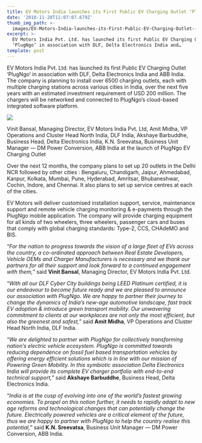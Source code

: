 ```yaml
---
title: EV Motors India launches its First Public EV Charging Outlet ‘PlugNgo’
date: '2018-11-28T11:07:07.679Z'
thumb_img_path: >-
  images/EV-Motors-India-launches-its-First-Public-EV-Charging-Outlet--PlugNgo/1*ZXgH_gWCaV6_O6_scL5M-g.jpeg
excerpt: >-
  EV Motors India Pvt. Ltd. has launched its first Public EV Charging Outlet
  ‘PlugNgo’ in association with DLF, Delta Electronics India and…
template: post
---
```

EV Motors India Pvt. Ltd. has launched its first Public EV Charging Outlet ‘PlugNgo’ in association with DLF, Delta Electronics India and ABB India. The company is planning to install over 6500 charging outlets, each with multiple charging stations across various cities in India, over the next five years with an estimated investment requirement of USD 200 million. The chargers will be networked and connected to PlugNgo’s cloud-based integrated software platform.

![](/images/EV-Motors-India-launches-its-First-Public-EV-Charging-Outlet--PlugNgo/1*ZXgH_gWCaV6_O6_scL5M-g.jpeg)

<figcaption>Vinit Bansal, Managing Director, EV Motors India Pvt. Ltd, Amit Midha, VP Operations and Cluster Head North India, DLF India, Akshaye Barbuddhe, Business Head, Delta Electronics India, K.N. Sreevatsa, Business Unit Manager — DM Power Conversion, ABB India at the launch of PlugNgo EV Charging&nbsp;Outlet</figcaption>

Over the next 12 months, the company plans to set up 20 outlets in the Delhi NCR followed by other cities : Bengaluru, Chandigarh, Jaipur, Ahmedabad, Kanpur, Kolkata, Mumbai, Pune, Hyderabad, Amritsar, Bhubaneshwar, Cochin, Indore, and Chennai. It also plans to set up service centres at each of the cities.

EV Motors will deliver customised installation support, service, maintenance support and remote vehicle charging monitoring & e-payments through the PlugNgo mobile application. The company will provide charging equipment for all kinds of two wheelers, three wheelers, passenger cars and buses that comply with global charging standards: Type-2, CCS, CHAdeMO and BIS.

“*For the nation to progress towards the vision of a large fleet of EVs across the country, a co-ordinated approach between Real Estate Developers, Vehicle OEMs and Charger Manufacturers is necessary and we thank our partners for all their support and look forward to a continued engagement with them,*” said **Vinit Bansal**, Managing Director, EV Motors India Pvt. Ltd.

“*With all our DLF Cyber City buildings being LEED Platinum certified, it is our endeavour to become future ready and we are pleased to announce our association with PlugNgo. We are happy to partner their journey to change the dynamics of India’s new-age automotive landscape, fast track EV adoption & introduce green transport mobility. Our unwavering commitment to clients at our workplaces are not only the most efficient, but also the greenest and safest,*” said **Amit Midha**, VP Operations and Cluster Head North India, DLF India.

“*We are delighted to partner with PlugNgo for collectively transforming nation’s electric vehicle ecosystem. PlugNgo is committed towards reducing dependence on fossil fuel based transportation vehicles by offering energy efficient solutions which is in line with our mission of Powering Green Mobility. In this symbiotic association Delta Electronics India will provide its complete EV charger portfolio with end-to-end technical support,*” said **Akshaye Barbuddhe**, Business Head, Delta Electronics India.

“*India is at the cusp of evolving into one of the world’s fastest growing economies. To propel on this notion further, it needs to rapidly adapt to new age reforms and technological changes that can potentially change the future. Electrically powered vehicles are a critical element of the future, thus we are happy to partner with PlugNgo to help the country realise this potential,*” said **K.N. Sreevatsa**, Business Unit Manager — DM Power Conversion, ABB India.
